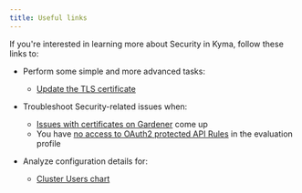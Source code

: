 ```yaml
---
title: Useful links
---
```


If you're interested in learning more about Security in Kyma, follow these links to:

- Perform some simple and more advanced tasks:
  - [Update the TLS certificate](../../03-tutorials/sec-01-tls-certificates-security.md)

- Troubleshoot Security-related issues when:
  - [Issues with certificates on Gardener](../troubleshooting/sec-01-certificates-gardener.md) come up
  - You have [no access to OAuth2 protected API Rules](../troubleshooting/sec-02-oauth2-protected-apirules.md) in the evaluation profile

- Analyze configuration details for:
  - [Cluster Users chart](../../05-technical-reference/00-configuration-parameters/sec-01-cluster-users.md)
  